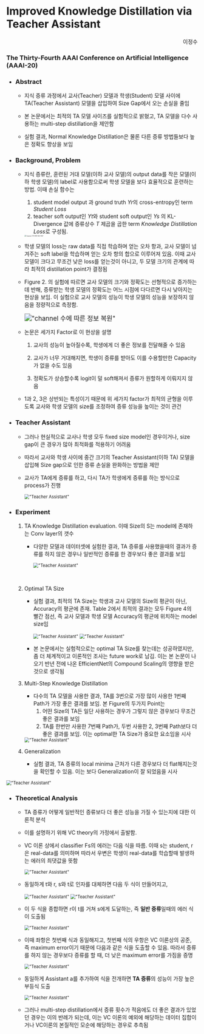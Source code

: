 # Improved Knowledge Distillation via Teacher Assistant

<div style="text-align : right;">이정수</div>





### The Thirty-Fourth AAAI Conference on Artificial Intelligence (AAAI-20)



- ### **Abstract**

  - 지식 증류 과정에서 교사(Teacher) 모델과 학생(Student) 모델 사이에 TA(Teacher Assistant) 모델을 삽입하여 Size Gap에서 오는 손실을 줄임
  
  - 본 논문에서는 최적의 TA 모델 사이즈를 실험적으로 밝혔고, TA 모델을 다수 사용하는 multi-step distillation을 제안함
  
  - 실험 결과, Normal Knowledge Distillation은 물론 다른 증류 방법들보다 높은 정확도 향상을 보임
  



- ### Background, Problem

  - 지식 증류란, 훈련된 거대 모델(이하 교사 모델)의  output data를 작은 모델(이하 학생 모델)의 label로 사용함으로써 학생 모델을 보다 효율적으로 훈련하는 방법. 이때 손실 함수는 

    1. student model output 과 ground truth  *Yr*의 cross-entropy인 term *Student Loss*
    2. teacher soft output인 *Yt*와 student soft output인 *Ys* 의 KL-Divergence 값에 증류상수 *T* 제곱을 곱한 term *Knowledge Distillation Loss*로 구성됨.

    <img src="images/loss.png" alt="&quot;channel 수에 따른 정보 복원&quot;" style="zoom: 25%;" />

    

  - 학생 모델의 loss는 raw data를 직접 학습하며 얻는 오차 항과, 교사 모델이 넘겨주는 soft label을 학습하며 얻는 오차 항의 합으로 이루어져 있음. 이때 교사 모델이 크다고 무조건 낮은 loss를 얻는것이 아니고, 두 모델 크기의 관계에 따라 최적의 distillation point가 결정됨

  - Figure 2. 의 실험에 따르면 교사 모델의 크기와 정확도는 선형적으로 증가하는데 반해, 증류받는 학생 모델의 정확도는 어느 시점에 다다르면 다시 낮아지는 현상을 보임. 이 실험으로 교사 모델의 성능이 학생 모델의 성능을 보장하지 않음을 정량적으로 측정함.

    <img src="images/experiment1.png" alt="&quot;channel 수에 따른 정보 복원&quot;" style="zoom:120%;" />

    

  - 논문은 세가지 Factor로 이 현상을 설명

    1. 교사의 성능이 높아질수록, 학생에게 더 좋은 정보를 전달해줄 수 있음

    2. 교사가 너무 거대해지면, 학생이 증류를 받아도 이를 수용할만한 Capacity가 없을 수도 있음

    3. 정확도가 상승할수록 logit이 덜 soft해져서 증류가 원할하게 이뤄지지 않음

       

  - 1과 2, 3은 상반되는 특성이기 때문에 위 세가지 factor가 최적의 균형을 이루도록 교사와 학생 모델의 size를 조정하여 증류 성능을 높이는 것이 관건

  

- ### Teacher Assistant

  - 그러나 현실적으로 교사나 학생 모두 fixed size model인 경우이거나, size gap이 큰 경우가 많아 최적화를 적용하기 어려움

  - 따라서 교사와 학생 사이에 중간 크기의 Teacher Assistant(이하 TA) 모델을 삽입해 Size gap으로 인한 증류 손실을 완화하는 방법을 제안

  - 교사가 TA에게 증류를 하고, 다시 TA가 학생에게 증류를 하는 방식으로 process가 진행

    <img src="images/TA.png" alt="&quot;Teacher Assistant&quot;" style="zoom:80%;" />

  

- ### Experiment

  1. TA Knowledge Distillation evaluation. 이때 Size의 S는 model에 존재하는 Conv layer의 갯수

     * 다양한 모델과 데이터셋에 실험한 결과, TA 증류를 사용했을때의 결과가 증류를 하지 않은 경우나 일반적인 증류를 한 경우보다 좋은 결과를 보임

       <img src="images/experiment2.png" alt="&quot;Teacher Assistant&quot;" style="zoom:80%;" />
  
       ​	

  2. Optimal TA Size

     - 실험 결과, 최적의 TA Size는 학생과 교사 모델의 Size의 평균이 아닌, Accuracy의 평균에 존재. Table 2에서 최적의 결과는 모두 Figure 4의 빨간 점선, 즉 교사 모델과 학생 모델 Accuracy의 평균에 위치하는 model size임

       <img src="images/experiment3.png" alt="&quot;Teacher Assistant&quot;" style="zoom:80%;" />

       <img src="images/experiment4.png" alt="&quot;Teacher Assistant&quot;" style="zoom:80%;" />

       

     - 본 논문에서는 실험적으로는 optimal TA Size를 찾는데는 성공하였지만,  좀 더 체계적이고 이론적인 조사는 future work로 남김. 이는 본 논문이 나오기 반년 전에 나온 EfficientNet의 Compound Scaling의 영향을 받은 것으로 생각됨

       

  3. Multi-Step Knowledge Distillation

     - 다수의 TA 모델을 사용한 결과, TA를 3번으로 가장 많이 사용한 1번째 Path가 가장 좋은 결과를 보임. 본 Figure의 두가지 Point는
       1. 어떤 Size의 TA든 일단 사용하는 경우가 그렇지 않은 경우보다 무조건 좋은 결과를 보임
       2. TA를 한번만 사용한 7번째 Path가, 두번 사용한 2, 3번째 Path보다 더 좋은 결과를 보임. 이는 optimal한 TA Size가 중요한 요소임을 시사

     <img src="images/experiment5.png" alt="&quot;Teacher Assistant&quot;" style="zoom:80%;" />

     

  4. Generalization

     * 실험 결과, TA 증류의 local minima 근처가 다른 경우보다 더 flat해지는것을 확인할 수 있음. 이는 보다 Generalization이 잘 되었음을 시사


<img src="images/experiment6.png" alt="&quot;Teacher Assistant&quot;" style="zoom:80%;" />



* ### Theoretical Analysis

  * TA 증류가 어떻게 일반적인 증류보다 더 좋은 성능을 가질 수 있는지에 대한 이론적 분석

  * 이를 설명하기 위해 VC theory의 가정에서 출발함.

  * VC 이론 상에서 classifier Fs의 에러는 다음 식을 따름. 이때 s는 student, r은 real-data를 의미하며 따라서 우변은 학생이 real-data를 학습할때 발생하는 에러의 최댓값을 뜻함

    <img src="images/error1.png" alt="&quot;Teacher Assistant&quot;" style="zoom:80%;" />

  * 동일하게 t와 r, s와 t로 인자를 대체하면 다음 두 식이 만들어지고,

    <img src="images/error2.png" alt="&quot;Teacher Assistant&quot;" style="zoom:80%;" />

    <img src="images/error3.png" alt="&quot;Teacher Assistant&quot;" style="zoom:80%;" />

  * 이 두 식을 종합하면 r이 t를 거쳐 s에게 도달하는, 즉 **일반 증류**일때의 에러 식이 도출됨

    <img src="images/error4.png" alt="&quot;Teacher Assistant&quot;" style="zoom:80%;" />

  * 이때 좌항은 첫번째 식과 동일해지고, 첫번째 식의 우항은 VC 이론상의 공준, 즉 maximum error이기 때문에 다음과 같은 식을 도출할 수 있음. 따라서 증류를 하지 않는 경우보다 증류를 할 때, 더 낮은 maximum error를 가짐을 증명

    <img src="images/error5.png" alt="&quot;Teacher Assistant&quot;" style="zoom:80%;" />

  * 동일하게 Assistant a를 추가하여 식을 전개하면 **TA 증류**의 성능이 가장 높은 부등식 도출

    <img src="images/error6.png" alt="&quot;Teacher Assistant&quot;" style="zoom:80%;" />

  * 그러나 multi-step distillation에서 증류 횟수가 적음에도 더 좋은 결과가 있었던 경우는 이의 반례가 되는데, 이는 VC 이론의 예외에 해당하는 데이터 집합이거나 VC이론의 본질적인 모순에 해당하는 경우로 추측됨

    